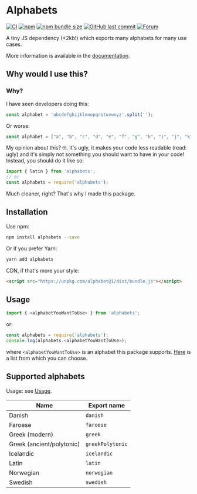 # Alphabets

[![CI](https://github.com/garraflavatra/alphabets/actions/workflows/test.yml/badge.svg?branch=main)](https://github.com/garraflavatra/alphabets/actions/workflows/test.yml)
[![npm](https://img.shields.io/npm/v/alphabets)](https://www.npmjs.com/package/alphabets)
[![npm bundle size](https://img.shields.io/bundlephobia/min/alphabets)](https://www.npmjs.com/package/alphabets)
[![GitHub last commit](https://img.shields.io/github/last-commit/garraflavatra/alphabets)](https://github.com/garraflavatra/alphabets)
[![Forum](https://img.shields.io/badge/-forum-blue)](https://github.com/garraflavatra/alphabets)


A tiny JS dependency (<2kb!) which exports many alphabets for many use
cases.

More information is available in the
[documentation](https://alphabets.romeinvanburen.nl).

## Why would I use this?

### Why?

I have seen developers doing this:

```js
const alphabet = 'abcdefghijklmnopqrstuvwxyz'.split('');
```

Or worse:

```js
const alphabet = ["a", "b", "c", "d", "e", "f", "g", "h", "i", "j", "k", "l", "m", "n", "o", "p", "q", "r", "s", "t", "u", "v", "w", "x", "y", "z"];
```

My opinion about this? 🙄. It's ugly, it makes your code less readable
(read: ugly) and it's simply not something you should want to have in your 
code! Instead, you should do it like so:

```js
import { latin } from 'alphabets';
// or
const alphabets = require('alphabets');
```

Much cleaner, right? That's why I made this package.

## Installation

Use npm:

```bash
npm install alphabets --save
```

Or if you prefer Yarn:

```bash
yarn add alphabets
```

CDN, if that's more your style:

```html
<script src="https://unpkg.com/alphabet@1/dist/bundle.js"></script>
```

## Usage

```js
import { <alphabetYouWantToUse> } from 'alphabets';
```

or:

```js
const alphabets = require('alphabets');
console.log(alphabets.<alphabetYouWantToUse>);
```

where `<alphabetYouWantToUse>` is an alphabet this package supports.
[Here](#supported-alphabets) is a list from which you can choose.

## Supported alphabets

Usage: see [Usage](#usage).

| Name | Export name |
|------|-------------|
| Danish | `danish` |
| Faroese | `faroese` |
| Greek (modern) | `greek` |
| Greek (ancient/polytonic) | `greekPolytonic` |
| Icelandic | `icelandic` |
| Latin | `latin` |
| Norwegian | `norwegian` |
| Swedish | `swedish` |
